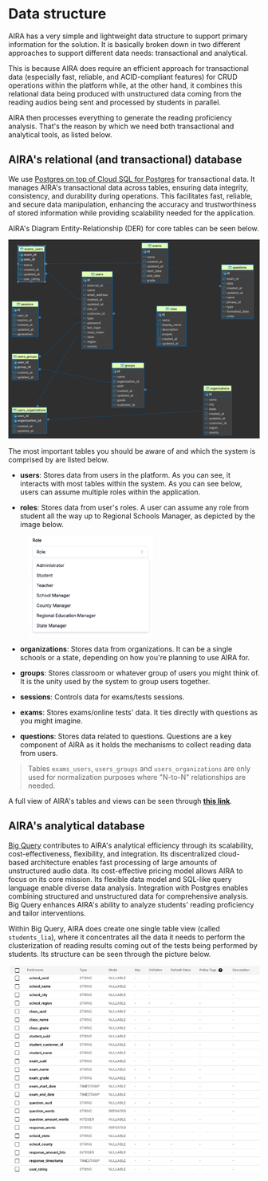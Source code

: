 # Data structure

AIRA has a very simple and lightweight data structure to support primary information for the solution. It is basically broken down in two different approaches to support different data needs: transactional and analytical.

This is because AIRA does require an efficient approach for transactional data (especially fast, reliable, and ACID-compliant features) for CRUD operations within the platform while, at the other hand, it combines this relational data being produced with unstructured data coming from the reading audios being sent and processed by students in parallel. 

AIRA then processes everything to generate the reading proficiency analysis. That's the reason by which we need both transactional and analytical tools, as listed below.

## AIRA's relational (and transactional) database

We use [Postgres on top of Cloud SQL for Postgres](https://cloud.google.com/sql/docs/postgres) for transactional data. It manages AIRA's transactional data across tables, ensuring data integrity, consistency, and durability during operations. This facilitates fast, reliable, and secure data manipulation, enhancing the accuracy and trustworthiness of stored information while providing scalability needed for the application.

AIRA's Diagram Entity-Relationship (DER) for core tables can be seen below.

![AIRA DER](img/er-aira-v1.png)

The most important tables you should be aware of and which the system is comprised by are listed below.

* **users**: Stores data from users in the platform. As you can see, it interacts with most tables within the system. As you can see below, users can assume multiple roles within the application.

* **roles**: Stores data from user's roles. A user can assume any role from student all the way up to Regional Schools Manager, as depicted by the image below. 

<img src="img/aira-roles.png" alt="AIRA's roles" style="width:250px; margin-left: 40px;"/>

* **organizations**: Stores data from organizations. It can be a single schools or a state, depending on how you're planning to use AIRA for.

* **groups**: Stores classroom or whatever group of users you might think of. It is the unity used by the system to group users together.

* **sessions**: Controls data for exams/tests sessions. 

* **exams**: Stores exams/online tests' data. It ties directly with questions as you might imagine.

* **questions**: Stores data related to questions. Questions are a key component of AIRA as it holds the mechanisms to collect reading data from users.

> Tables `exams_users`, `users_groups` and `users_organizations` are only used for normalization purposes where "N-to-N" relationships are needed.

A full view of AIRA's tables and views can be seen through **[this link](img/er-aira-full.png)**.

## AIRA's analytical database

[Big Query](https://cloud.google.com/bigquery/docs) contributes to AIRA's analytical efficiency through its scalability, cost-effectiveness, flexibility, and integration. Its discentralized cloud-based architecture enables fast processing of large amounts of unstructured audio data. Its cost-effective pricing model allows AIRA to focus on its core mission. Its flexible data model and SQL-like query language enable diverse data analysis. Integration with Postgres enables combining structured and unstructured data for comprehensive analysis. Big Query enhances AIRA's ability to analyze students' reading proficiency and tailor interventions.

Within Big Query, AIRA does create one single table view (called `students_lia`), where it concentrates all the data it needs to perform the clusterization of reading results coming out of the tests being performed by students. Its structure can be seen through the picture below.

![AIRA's analytical database](img/aira-bq.png)